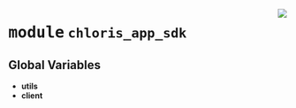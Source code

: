 <!-- markdownlint-disable -->

<a href="https://github.com/chloris-geospatial/chloris-app-sdk/blob/main/src/chloris_app_sdk/__init__.py#L0"><img align="right" style="float:right;" src="https://img.shields.io/badge/-source-cccccc?style=flat-square"></a>

# <kbd>module</kbd> `chloris_app_sdk`




**Global Variables**
---------------
- **utils**
- **client**


